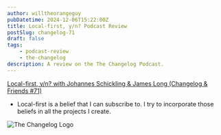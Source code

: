 ```yaml
---
author: willtheorangeguy
pubDatetime: 2024-12-06T15:22:00Z
title: Local-first, y/n? Podcast Review
postSlug: changelog-71
draft: false
tags:
    - podcast-review
    - the-changelog
description: A review on the The Changelog Podcast.
---
```


[Local-first, y/n? with Johannes Schickling & James Long (Changelog & Friends #71)](https://changelog.com/friends/71)

-   Local-first is a belief that I can subscribe to. I try to incorporate those beliefs in all the projects I create.

![The Changelog Logo](https://is1-ssl.mzstatic.com/image/thumb/Podcasts123/v4/b5/b1/43/b5b14333-7cbe-123d-c444-0204e5d08102/mza_311421542997449775.png/300x300bb.webp)
